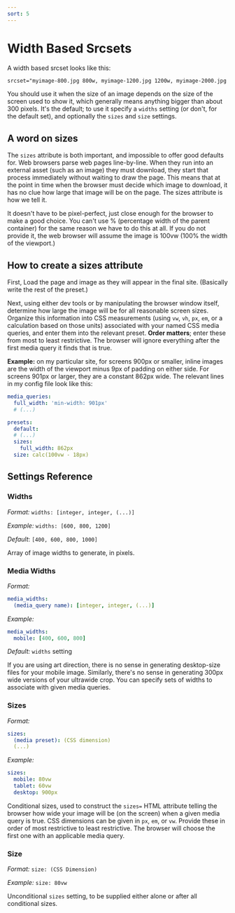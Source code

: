```yaml
---
sort: 5
---
```


# Width Based Srcsets

A width based srcset looks like this:

```html
srcset="myimage-800.jpg 800w, myimage-1200.jpg 1200w, myimage-2000.jpg 2000w"
```

You should use it when the size of an image depends on the size of the screen used to show it, which
generally means anything bigger than about 300 pixels. It's the default; to use it specify a
`widths` setting (or don't, for the default set), and optionally the `sizes` and `size` settings.

## A word on sizes

The `sizes` attribute is both important, and impossible to offer good defaults for. Web browsers parse
web pages line-by-line. When they run into an external asset (such as an image) they must download,
they start that process immediately without waiting to draw the page. This means that at the point
in time when the browser must decide which image to download, it has no clue how large that image
will be on the page. The sizes attribute is how we tell it.

It doesn't have to be pixel-perfect, just close enough for the browser to make a good choice.  You
can't use % (percentage width of the parent container) for the same reason we have to do this at
all. If you do not provide it, the web browser will assume the image is 100vw (100% the width of
the viewport.)

## How to create a sizes attribute

First, Load the page and image as they will appear in the final site. (Basically write the rest of
the preset.)

Next, using either dev tools or by manipulating the browser window itself, determine how large the
image will be for all reasonable screen sizes. Organize this information into CSS measurements
(using `vw`, `vh`, `px`, `em`, or a calculation based on those units) associated with your
named CSS media queries, and enter them into the relevant preset. **Order matters**; enter these
from most to least restrictive. The browser will ignore everything after the first media query it
finds that is true.

**Example:** on my particular site, for screens 900px or smaller, inline images are the width of the
viewport minus 9px of padding on either side. For screens 901px or larger, they are a constant 862px
wide. The relevant lines in my config file look like this:

```yml
media_queries: 
  full_width: 'min-width: 901px'
  # (...)

presets:
  default:
  # (...)
  sizes:
    full_width: 862px
  size: calc(100vw - 18px)
```

## Settings Reference

### Widths

_Format:_ `widths: [integer, integer, (...)]`

_Example:_ `widths: [600, 800, 1200]`

_Default_: `[400, 600, 800, 1000]`

Array of image widths to generate, in pixels.

### Media Widths

_Format:_

```yml
media_widths:
  (media_query name): [integer, integer, (...)]
```

_Example:_

```yml
media_widths:
  mobile: [400, 600, 800]
```

_Default:_ `widths` setting

If you are using art direction, there is no sense in generating desktop-size files for your mobile
image. Similarly, there's no sense in generating 300px wide versions of your ultrawide crop. You can
specify sets of widths to associate with given media queries.

### Sizes

_Format:_

```yml
sizes:
  (media preset): (CSS dimension)
  (...)
```

_Example:_

```yml
sizes:
  mobile: 80vw
  tablet: 60vw
  desktop: 900px
```

Conditional sizes, used to construct the `sizes=` HTML attribute telling the browser how wide your
image will be (on the screen) when a given media query is true. CSS dimensions can be given in `px`,
`em`, or `vw`. Provide these in order of most restrictive to least restrictive. The browser will
choose the first one with an applicable media query.

### Size

_Format:_ `size: (CSS Dimension)`

_Example:_ `size: 80vw`

Unconditional `sizes` setting, to be supplied either alone or after all conditional sizes.

